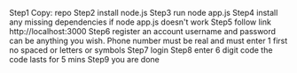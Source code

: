Step1 Copy: repo
Step2 install node.js
Step3 run node app.js
Step4 install any missing dependencies if node app.js doesn't work
Step5 follow link http://localhost:3000
Step6 register an account username and password can be anything you wish. Phone number must be real and must enter 1 first
no spaced or letters or symbols
Step7 login
Step8 enter 6 digit code the code lasts for 5 mins
Step9 you are done
